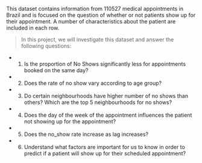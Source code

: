 This dataset contains information from 110527 medical appointments in Brazil and is focused on the question of whether or not patients show up for their appointment. A number of characteristics about the patient are included in each row.
> In this project, we will investigate this dataset and answer the following questions:
- 1. Is the proportion of No Shows significantly less for appointments booked on the same day?
- 2. Does the rate of no show vary according to age group?
- 3. Do certain neighbourhoods have higher number of no shows than others? Which are the top 5 neighbourhoods for no shows?
- 4. Does the day of the week of the appointment influences the patient not showing up for the appointment?
- 5. Does the no_show rate increase as lag increases?
- 6. Understand what factors are important for us to know in order to predict if a patient will show up for their scheduled appointment?
